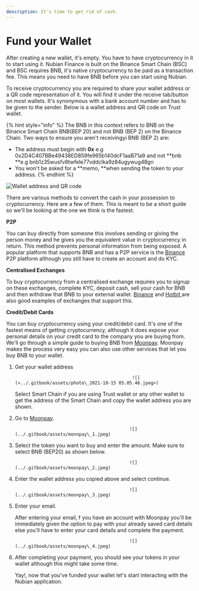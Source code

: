 ```yaml
---
description: It's time to get rid of cash.
---
```


# Fund your Wallet

After creating a new wallet, it's empty. You have to have cryptocurrency in it to start using it. Nubian Finance is built on the Binance Smart Chain (BSC) and BSC requires BNB, it's native cryptocurrency to be paid as a transaction fee. This means you need to have BNB before you can start using Nubian. 

To receive cryptocurrency you are required to share your wallet address or a QR code representation of it. You will find it under the receive tab/button on most wallets. It's synonymous with a bank account number and has to be given to the sender. Below is a wallet address and QR code on Trust wallet.

{% hint style="info" %}
The BNB in this context refers to BNB on the Binance Smart Chain BNB(BEP 20) and not BNB (BEP 2) on the Binance Chain. Two ways to ensure you aren't receivingyi BNB (BEP 2) are:

* The address must begin with **0x** e.g 0x2D4C407BBe49438ED859fe965b140dcF1aaB71a9 and not **bnb **e.g bnb1z35wusfv8twfele77vddclka9z84ugywug48gn
* You won't be asked for a **memo, **when sending the token to your address.
{% endhint %}

![Wallet address and QR code](https://community.trustwallet.com/uploads/default/original/2X/5/598f65b7883889438b589bb090f3ce77b07e3673.png)

There are various methods to convert the cash in your possession to cryptocurrency. Here are a few of them. This is meant to be a short guide so we'll be looking at the one we think is the fastest.

**P2P**

You can buy directly from someone this involves sending or giving the person money and he gives you the equivalent value in cryptocurrency in return. This method prevents personal information from being exposed. A popular platform that supports BNB and has a P2P service is the [Binance](getting-started.md) P2P platform although you still have to create an account and do KYC. 

**Centralised Exchanges**

To buy cryptocurrency from a centralised exchange requires you to signup on these exchanges, complete KYC, deposit cash, sell your cash for BNB and then withdraw that BNB to your external wallet. [Binance](https://binance.com) and [Hotbit ](https://www.hotbit.io)are also good examples of exchanges that support this.

**Credit/Debit Cards**

You can buy cryptocurrency using your credit/debit card. It's one of the fastest means of getting cryptocurrency, although it does expose your personal details on your credit card to the company you are buying from. We'll go through a simple guide to buying BNB from [Moonpay](https://www.moonpay.com). Moonpay makes the process very easy you can also use other services that let you buy BNB to your wallet.

1.  Get your wallet address

                                                    ![](<../.gitbook/assets/photo\_2021-10-15 05.05.46.jpeg>)

    Select Smart Chain if you are using Trust wallet or any other wallet to get the address of the Smart Chain and copy the wallet address you are shown.
2.  Go to [Moonpay](https://moonpay.com).

                                                   ![](../.gitbook/assets/monnpay\_1.jpeg)
3.  Select the token you want to buy and enter the amount. Make sure to select BNB (BEP20) as shown below.

                                                   ![](../.gitbook/assets/moonpay\_2.jpeg)
4.  Enter the wallet address you copied above and select continue.

                                                   ![](../.gitbook/assets/moonpay\_3.jpeg)


5.  Enter your email.

    After entering your email, f you have an account with Moonpay you'll be immediately given the option to pay with your already saved card details else you'll have to enter your card details and complete the payment.

                                                   ![](../.gitbook/assets/moonpay\_4.jpeg)
6.  After completing your payment, you should see your tokens in your wallet although this might take some time. 



    Yay!, now that you've funded your wallet let's start interacting with the Nubian application.
